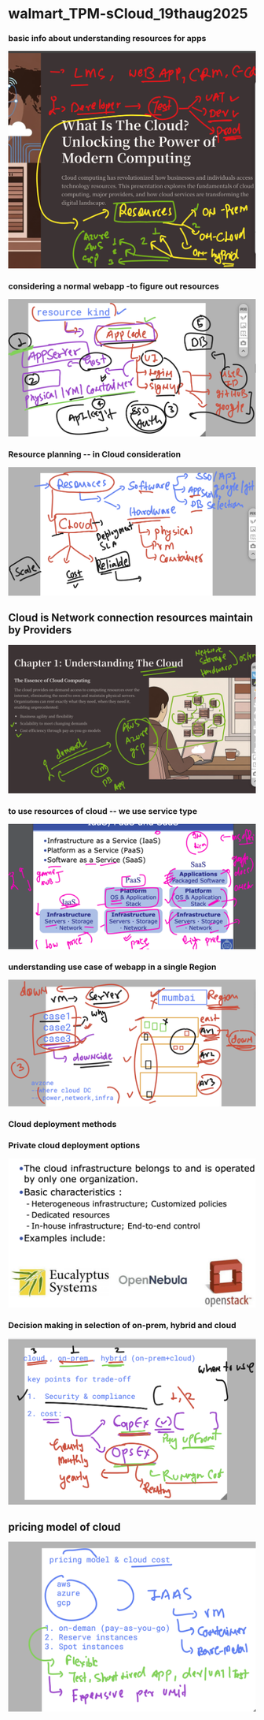 # walmart_TPM-sCloud_19thaug2025

### basic info about understanding resources for apps

<img src="app1.png">

### considering a normal webapp -to figure out resources 

<img src="app2.png">

### Resource planning -- in Cloud consideration 

<img src="app3.png">

## Cloud is  Network connection resources maintain by Providers 

<img src="app4.png">

### to use resources of cloud -- we use service type 

<img src="app5.png">


### understanding use case of webapp in a single Region 

<img src="app6.png">

### Cloud deployment methods 

### Private cloud deployment options 

<img src="app7.png">


### Decision making in selection of on-prem, hybrid and cloud 

<img src="app8.png">


## pricing model of cloud 

<img src="app9.png">

